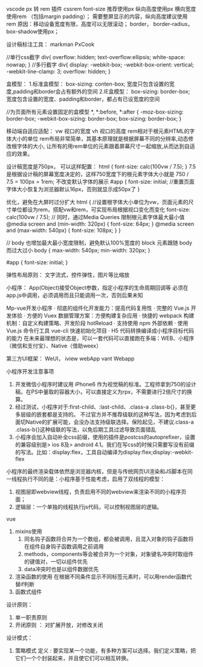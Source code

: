 vscode  px 转 rem  插件 cssrem
font-size 推荐使用px
纵向高度使用px 横向宽度使用rem （包括margin padding）； 需要整屏显示的内容，纵向高度建议使用rem  原因：移动设备宽度有限，高度可以无限滚动；
border， border-radius， box-shadow使用px；

设计稿标注工具： markman PxCook

//单行css截字
div{
    overflow: hidden;
    text-overflow:ellipsis;
    white-space: nowrap;
}
//多行截字
div{
    display: -webkit-box;
    -webkit-box-orient: vertical;
    -webkit-line-clamp: 3;
    overflow: hidden;
}

盒模型：
1.标准盒模型： box-sizing: conten-box; 宽度只包含设置的宽度,padding和border会占有额外的空间
2.IE盒模型： box-sizing: border-box; 宽度包含设置的宽度、padding和border，都占有已设宽度的空间

//为页面所有元素设置固定的盒模型
*, *:before, *:after {
  -moz-box-sizing: border-box;
  -webkit-box-sizing: border-box;
  box-sizing: border-box;
}

移动端自适应适配：
vw 视口的宽度 vh 视口的高度  rem相对于根元素HTML的字体大小的单位
rem布局非常简单，其基本原理就是根据屏幕不同的分辨率,动态修改根字体的大小,
让所有的用rem单位的元素跟着屏幕尺寸一起缩放,从而达到自适应的效果。

设计稿宽度是750px， 可以这样配置：
html {
  font-size: calc(100vw / 7.5);
}
7.5 是根据设计稿的屏幕宽度决定的，这样750宽度下的根元素字体大小就是 750 / 7.5 = 100px = 1rem;
不改变默认字体的展示
#app {
    font-size: initial; //重置页面字体大小恢复为浏览器默认16px，否则就显示成50px了
}

优化，避免在大屏时过分扩大
html {
    //设置根字体大小单位为vw，页面元素的尺寸单位都设为rem，搭配vw和rem，可实现布局根据视口变化而变化
    font-size: calc(100vw / 7.5);
    // 同时，通过Media Queries 限制根元素字体最大最小值
    @media screen and (min-width: 320px) {
        font-size: 64px;
    }
    @media screen and (max-width: 540px) {
        font-size: 108px;
    }
}

// body 也增加最大最小宽度限制，避免默认100%宽度的 block 元素跟随 body 而过大过小
body {
    max-width: 540px;
    min-width: 320px;
}

#app {
    font-size: initial;
}

弹性布局原则： 文字流式，控件弹性，图片等比缩放


小程序：
App(Object)接受Object参数，指定小程序的生命周期回调等
必须在app.js中调用，必须调用而且只能调用一次，否则后果未知

Mp-vue开发小程序
· 彻底的组件化开发能力：提高代码复用性
· 完整的 Vue.js 开发体验
· 方便的 Vuex 数据管理方案：方便构建复杂应用
· 快捷的 webpack 构建机制：自定义构建策略、开发阶段 hotReload
· 支持使用 npm 外部依赖
· 使用 Vue.js 命令行工具 vue-cli 快速初始化项目
· H5 代码转换编译成小程序目标代码的能力
在未来最理想的状态是，可以一套代码可以直接跑在多端：WEB、小程序（微信和支付宝）、Native（借助weex）

第三方UI框架： WeUI， iview webApp vant Webapp

 小程序开发注意事项 
 1. 开发微信小程序时建议用 iPhone6 作为视觉稿的标准。工程师拿到750的设计稿，在PS中量取的容器大小，可以直接定义为rpx，不需要进行2倍尺寸的换算。 
 2. 经过测试，小程序对于:first-child、:last-child、.class-a .class-b{}，甚至更多层级的嵌套都是支持的。 不过官方并不推荐级联的这种写法，因为考虑到后面切Native的扩展可能，会没办法支持级联选择。保险起见，不建议.class-a .class-b{}这种级联的写法，以免后期工具过滤导致页面错乱 
 3. 小程序会加入自动补全css前缀，使用的插件是postcss的autoprefixer，设置的兼容级别是> ios 8及> android 4.1。我们在写css的时候只需要写没有前缀的写法。比如：display:flex，工具自动编译为display:flex;display:-webkit-flex

小程序的最终渲染载体依然是浏览器内核，但是与传统网页UI渲染和JS脚本在同一线程执行不同的是：小程序基于性能考虑，启用了双线程的模型：
1. 视图层即webview线程，负责启用不同的webview来渲染不同的小程序页面；
2. 逻辑层：一个单独的线程执行js代码，可以控制视图层的逻辑。


vue
1. mixins使用
    1. 同名钩子函数将合并为一个数组，都会被调用，且混入对象的钩子函数将在组件自身钩子函数调用之前调用
    2. methods，components等会被合并为一个对象，对象键名冲突时取组件的键值对，一切以组件优先
    3. data冲突时也是以组件数据优先
2. 渲染函数的使用
    在根据不同条件显示不同标签元素时，可以用render函数代替if判断
3. 函数式组件

设计原则：
1. 单一职责原则
2. 开闭原则 ： 对扩展开放，对修改关闭

设计模式：
1. 策略模式
定义 : 要实现某一个功能，有多种方案可以选择。我们定义策略，把它们一个个封装起来，并且使它们可以相互转换。